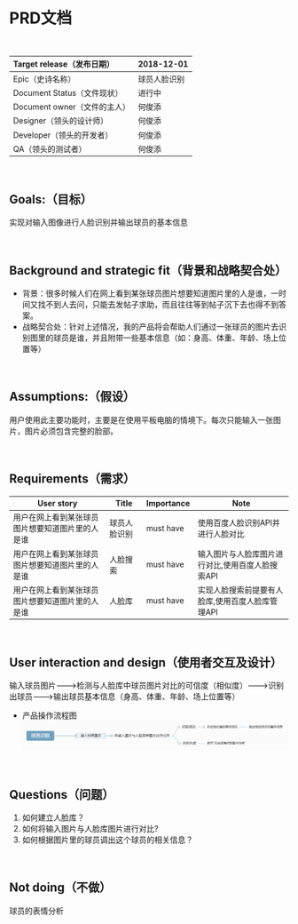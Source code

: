 # PRD文档

&nbsp;

Target release（发布日期） | 2018-12-01
:---|:---
Epic（史诗名称） | 球员人脸识别
Document Status（文件现状） | 进行中
Document owner（文件的主人） | 何俊添
Designer（领头的设计师） | 何俊添
Developer（领头的开发者） | 何俊添
QA（领头的测试者） | 何俊添

&nbsp;

## Goals:（目标）
实现对输入图像进行人脸识别并输出球员的基本信息

&nbsp;

## Background and strategic fit（背景和战略契合处）
- 背景：很多时候人们在网上看到某张球员图片想要知道图片里的人是谁，一时间又找不到人去问，只能去发帖子求助，而且往往等到帖子沉下去也得不到答案。
- 战略契合处：针对上述情况，我的产品将会帮助人们通过一张球员的图片去识别图里的球员是谁，并且附带一些基本信息（如：身高、体重、年龄、场上位置等）

&nbsp;

## Assumptions:（假设）
用户使用此主要功能时，主要是在使用平板电脑的情境下。每次只能输入一张图片，图片必须包含完整的脸部。

&nbsp;

## Requirements（需求）
User story | Title | Importance | Note
---|---|---|---
用户在网上看到某张球员图片想要知道图片里的人是谁 | 球员人脸识别 | must have | 使用百度人脸识别API并进行人脸对比
用户在网上看到某张球员图片想要知道图片里的人是谁 | 人脸搜索 | must have | 输入图片与人脸库图片进行对比,使用百度人脸搜索API
用户在网上看到某张球员图片想要知道图片里的人是谁 | 人脸库 | must have | 实现人脸搜索前提要有人脸库,使用百度人脸库管理API

&nbsp;

## User interaction and design（使用者交互及设计）
输入球员图片--->检测与人脸库中球员图片对比的可信度（相似度）--->识别出球员--->输出球员基本信息（身高、体重、年龄、场上位置等）
- 产品操作流程图
![image](https://github.com/Hejuntian/API_ML_AI/blob/master/images/%E7%90%83%E5%91%98%E8%AF%86%E5%88%AB%E6%93%8D%E4%BD%9C%E6%B5%81%E7%A8%8B.png)

&nbsp;

## Questions（问题）
1. 如何建立人脸库？
2. 如何将输入图片与人脸库图片进行对比?
3. 如何根据图片里的球员调出这个球员的相关信息？

&nbsp;

## Not doing（不做）
球员的表情分析
